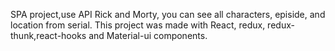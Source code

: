 SPA project,use API Rick and Morty,  you can see all characters, episide, and location from serial. This project was made with React, redux, redux-thunk,react-hooks and Material-ui components.

